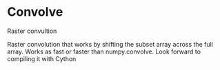 # Convolve
Raster convultion

Raster convolution that works by shifting the subset array across the full array. Works as fast or faster than numpy.convolve.
Look forward to compiling it with Cython
